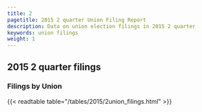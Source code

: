 ```yaml
---
title: 2
pagetitle: 2015 2 quarter Union Filing Report
description: Data on union election filings in 2015 2 quarter 
keywords: union filings
weight: 1
---
```


## 2015 2 quarter filings

### Filings by Union
{{< readtable table="/tables/2015/2union_filings.html" >}}
